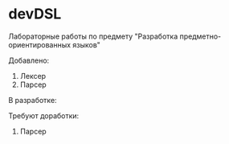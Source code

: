 # devDSL
Лабораторные работы по предмету "Разработка предметно-ориентированных языков"

Добавлено:
1. Лексер
2. Парсер

В разработке:

Требуют доработки:
1. Парсер
